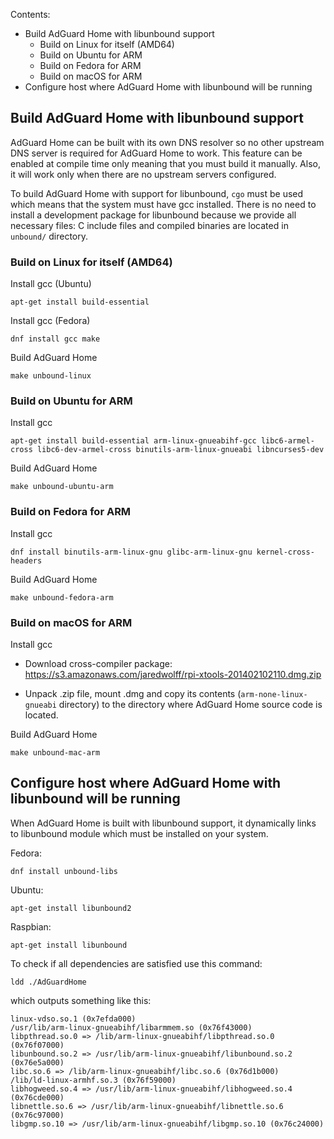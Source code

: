Contents:
* Build AdGuard Home with libunbound support
	* Build on Linux for itself (AMD64)
	* Build on Ubuntu for ARM
	* Build on Fedora for ARM
	* Build on macOS for ARM
* Configure host where AdGuard Home with libunbound will be running


## Build AdGuard Home with libunbound support

AdGuard Home can be built with its own DNS resolver so no other upstream DNS server is required for AdGuard Home to work.  This feature can be enabled at compile time only meaning that you must build it manually.  Also, it will work only when there are no upstream servers configured.

To build AdGuard Home with support for libunbound, `cgo` must be used which means that the system must have gcc installed.  There is no need to install a development package for libunbound because we provide all necessary files: C include files and compiled binaries are located in `unbound/` directory.


### Build on Linux for itself (AMD64)

Install gcc (Ubuntu)

	apt-get install build-essential

Install gcc (Fedora)

	dnf install gcc make

Build AdGuard Home

	make unbound-linux


### Build on Ubuntu for ARM

Install gcc

	apt-get install build-essential arm-linux-gnueabihf-gcc libc6-armel-cross libc6-dev-armel-cross binutils-arm-linux-gnueabi libncurses5-dev

Build AdGuard Home

	make unbound-ubuntu-arm


### Build on Fedora for ARM

Install gcc

	dnf install binutils-arm-linux-gnu glibc-arm-linux-gnu kernel-cross-headers

Build AdGuard Home

	make unbound-fedora-arm


### Build on macOS for ARM

Install gcc

* Download cross-compiler package: https://s3.amazonaws.com/jaredwolff/rpi-xtools-201402102110.dmg.zip

* Unpack .zip file, mount .dmg and copy its contents (`arm-none-linux-gnueabi` directory) to the directory where AdGuard Home source code is located.

Build AdGuard Home

	make unbound-mac-arm


## Configure host where AdGuard Home with libunbound will be running

When AdGuard Home is built with libunbound support, it dynamically links to libunbound module which must be installed on your system.

Fedora:

	dnf install unbound-libs
	
Ubuntu:

	apt-get install libunbound2

Raspbian:

	apt-get install libunbound

To check if all dependencies are satisfied use this command:

	ldd ./AdGuardHome

which outputs something like this:

	linux-vdso.so.1 (0x7efda000)
	/usr/lib/arm-linux-gnueabihf/libarmmem.so (0x76f43000)
	libpthread.so.0 => /lib/arm-linux-gnueabihf/libpthread.so.0 (0x76f07000)
	libunbound.so.2 => /usr/lib/arm-linux-gnueabihf/libunbound.so.2 (0x76e5a000)
	libc.so.6 => /lib/arm-linux-gnueabihf/libc.so.6 (0x76d1b000)
	/lib/ld-linux-armhf.so.3 (0x76f59000)
	libhogweed.so.4 => /usr/lib/arm-linux-gnueabihf/libhogweed.so.4 (0x76cde000)
	libnettle.so.6 => /usr/lib/arm-linux-gnueabihf/libnettle.so.6 (0x76c97000)
	libgmp.so.10 => /usr/lib/arm-linux-gnueabihf/libgmp.so.10 (0x76c24000)
